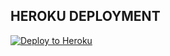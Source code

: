 ## HEROKU DEPLOYMENT

<a href="YOUR_HEROKU_APP_URL" target="_blank">
  <img src="https://img.shields.io/badge/Deploy_to_Heroku-00008B?style=for-the-badge&logo=heroku&logoColor=white" alt="Deploy to Heroku">
</a>
